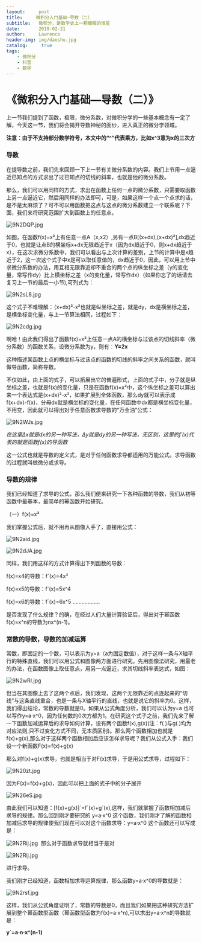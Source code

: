 ```yaml
---
layout:     post
title:     微积分入门基础—导数（二）
subtitle:   微积分，是数学史上一颗耀眼的恒星
date:       2018-02-21
author:     Lawrence
header-img: img/daoshu.jpg
catalog: 	 true
tags:
    - 微积分
    - 科普
    - 数学
---
```

# 《微积分入门基础—导数（二）》


上一节我们提到了函数，极限，微分系数，对微积分学的一些基本概念有一定了解，今天这一节，我们将会揭开导数神秘的面纱，进入真正的微分学领域。

**注意：由于不支持部分数学符号，本文中的“^”代表乘方，比如x^3意为x的三次方**

### 导数

在提导数之前，我们先来回顾一下上一节有关微分系数的内容。我们上节用一点逼近已知点的方式求出了过已知点的切线的斜率，也就是他的微分系数。

那么，我们可以用同样的方式，求出在函数上任何一点的微分系数，只需要取函数上另一点逼近它，然后用同样的办法即可，可是，如果这样一个点一个点求的话，是不是太麻烦了？可不可以用函数把这点与这点的微分系数建立一个联系呢？下面，我们来将研究范围扩大到函数上的任意点。

![9N2DQP.jpg](https://s1.ax1x.com/2018/02/21/9N2DQP.jpg)

如图，在函数f(x)=x²上有任意一点A（x,x2）,另有一点B[(x+dx),(x+dx)²],dx趋近于0，也就是让点B的横坐标x+dx无限趋近于x（因为dx趋近于0，则x+dx趋近于x），在这次求微分系数中，我们可以看出与上次计算的差别，上节的计算中是x趋近于2，这一次这个式子中x是可以取任意值的，dx趋近于0，因此，可以用上节中求微分系数的办法，用互相无限靠近却不重合的两个点的纵坐标之差（y的变化量，常写作dy）比上横坐标之差（x的变化量，常写作dx）（如果你忘了的话请去复习上一节的最后一小节),可列式为：

![9N2sL8.jpg](https://s1.ax1x.com/2018/02/21/9N2sL8.jpg)

这个式子不难理解：（x+dx)²-x²也就是纵坐标之差，就是dy，dx是横坐标之差，是横坐标变化量，与上一节算法相同，过程如下：

![9N2cdg.jpg](https://s1.ax1x.com/2018/02/21/9N2cdg.jpg)


啊哈！由此我们得出了函数f(x)=x²上任意一点A的横坐标与过该点的切线斜率（微分系数）的函数关系，设微分系数为y，则有：**Y=2x**

这种描述某函数上点的横坐标与过该点的函数的切线的斜率之间关系的函数，就叫做导函数，简称导数。

不仅如此，由上面的式子，可以拓展出它的普遍形式，上面的式子中，分子就是纵坐标之差，也就是f(x)的变化量，只是在函数f(x)=x²中，这个纵坐标之差可以算出来一个表达式是(x+dx)²-x²，如果扩展到全体函数，那么dy就可以表示成f(x+dx)-f(x)，分母dx就是横坐标的变化量，在任何函数中dx都是横坐标变化量，不用变，因此就可以得出对于任意函数求导数的“万金油”公式：

![9N2WJs.jpg](https://s1.ax1x.com/2018/02/21/9N2WJs.jpg)

*在这里Δx就是dx的另一种写法，Δy就是dy的另一种写法，无区别，这里的f´(x)代表的就是函数f(x)的导函数*

这一公式也就是导数的定义式，是对于任何函数求导都适用的万能公式。求导函数的过程就叫做微分或求导。

### 导数的规律

我们已经知道了求导的公式，那么我们便来研究一下各种函数的导数，我们从初等函数中最基本，最简单的幂函数开始研究。

（一）f(x)=x³

我们掌握公式后，就不用再从图像入手了，直接用公式：

![9N2aid.jpg](https://s1.ax1x.com/2018/02/21/9N2aid.jpg)

![9N2dJA.jpg](https://s1.ax1x.com/2018/02/21/9N2dJA.jpg)

同样，我们用这样的方式计算得出下列函数的导数：

f(x)=x4的导数：f´(x)=4x³

f(x)=x5的导数：f´(x)=5x^4

f(x)=x6的导数：f´(x)=6x^5
………………

是否发现了什么规律？的确，在经过人们大量计算验证后，得出对于幂函数f(x)=x^n的导数为nx^(n-1)。

### 常数的导数，导数的加减运算

常数，即固定的一个数，可以表示为y=a（a为固定数值），对于这样一条与X轴平行的特殊直线，我们可以用公式和图像两方面进行研究。先用图像法研究，用最老的办法，在函数图像上取任意点，用另一点逼近，求其切线斜率表达式，如图：

![9N2wRI.jpg](https://s1.ax1x.com/2018/02/21/9N2wRI.jpg)​

但当在其图像上去了这两个点后，我们发现，这两个无限靠近的点连起来的“切线”与这条直线重合，也是一条与X轴平行的直线，也就是说它的斜率为0。这样，我们得出结论，常数的导数就是0。如果从公式角度分析，我们可以认为y=a 也可以写作y=a·x^0，因为任何数的0次方都为1。在研究这个式子之前，我们先来了解一下函数加减运算后的求导如何计算，设有两个函数f(x),g(x)(注：f( )与g( )均为对应法则,只不过变化方式不同，无本质区别)。那么两个函数相加也就是f(x)+g(x),那么对于这样两个函数相加后应该怎样求导呢？我们从公式入手：我们设一个新函数F(x)=f(x)+g(x)

那么对f(x)+g(x)求导，也就是相当于对F(x)求导，于是用公式求导，过程如下：

![9N20zt.jpg](https://s1.ax1x.com/2018/02/21/9N20zt.jpg)

因为F(x)=f(x)+g(x)，因此可以把上面的式子中的分子展开


![9N26eS.jpg](https://s1.ax1x.com/2018/02/21/9N26eS.jpg)

由此我们可以知道：[f(x)+g(x)]´=f´(x)+g´(x),这样，我们就掌握了函数相加减后求导的规律。那么回到刚才要研究的 y=a·x^0 这个函数，我们刚才了解的函数相加减后求导的规律使我们现在可以对这个函数求导：y=a·x^0 这个函数还可以写成是：

![9N2Rij.jpg](https://s1.ax1x.com/2018/02/21/9N2Rij.jpg)
​
那么对于函数求导就相当于是对

![9N2Rij.jpg](https://s1.ax1x.com/2018/02/21/9N2Rij.jpg)​

进行求导。

我们刚才已经知道，函数相加求导运算规律，那么函数y=a·x^0的导数就是：

![9N2rsf.jpg](https://s1.ax1x.com/2018/02/21/9N2rsf.jpg)

这样，我们从公式角度证明了，常数的导数是0，而且我们如果把这种研究方法扩展到整个幂函数型函数（幂函数型函数为f(x)=a·x^n),可以求出y=a·x^n的导数就是：

**y´=a·n·x^(n-1)**
